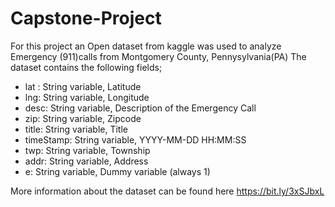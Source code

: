 # Capstone-Project



For this project an Open dataset from kaggle was used to analyze Emergency (911)calls from Montgomery County, Pennysylvania(PA)
The dataset contains the following fields;

* lat : String variable, Latitude
* lng: String variable, Longitude
* desc: String variable, Description of the Emergency Call
* zip: String variable, Zipcode
* title: String variable, Title
* timeStamp: String variable, YYYY-MM-DD HH:MM:SS
* twp: String variable, Township
* addr: String variable, Address
* e: String variable, Dummy variable (always 1)

More information about the dataset can be found here https://bit.ly/3xSJbxL
